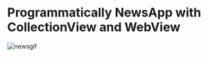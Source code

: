 # Programmatically NewsApp with CollectionView and WebView

![newsgif](https://user-images.githubusercontent.com/88059407/192298522-f90a4adc-7fff-4db1-b2ff-f123b1a96395.gif)
